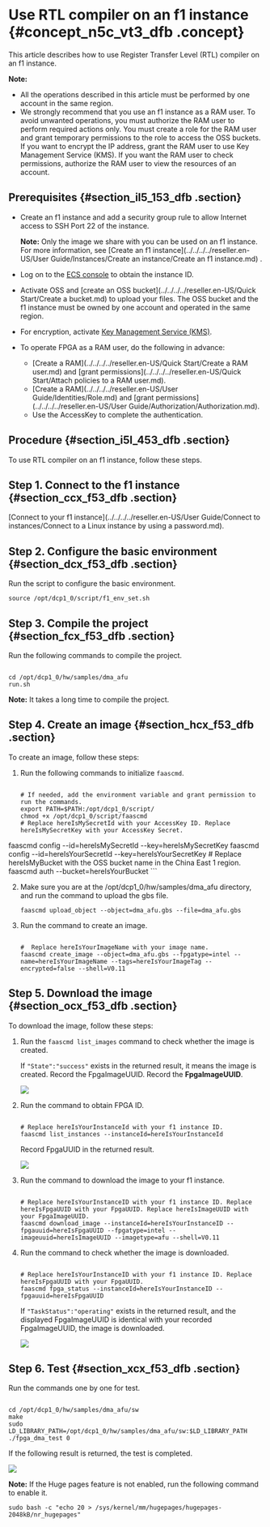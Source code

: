 # Use RTL compiler on an f1 instance {#concept_n5c_vt3_dfb .concept}

This article describes how to use Register Transfer Level \(RTL\) compiler on an f1 instance.

**Note:** 

-   All the operations described in this article must be performed by one account in the same region.
-   We strongly recommend that you use an f1 instance as a RAM user. To avoid unwanted operations, you must authorize the RAM user to perform required actions only. You must create a role for the RAM user and grant temporary permissions to the role to access the OSS buckets. If you want to encrypt the IP address, grant the RAM user to use Key Management Service \(KMS\). If you want the RAM user to check permissions, authorize the RAM user to view the resources of an account.

## Prerequisites {#section_il5_153_dfb .section}

-   Create an f1 instance and add a security group rule to allow Internet access to SSH Port 22 of the instance.

    **Note:** Only the image we share with you can be used on an f1 instance. For more information, see [Create an f1 instance](../../../../reseller.en-US/User Guide/Instances/Create an instance/Create an f1 instance.md) .

-   Log on to the [ECS console](https://partners-intl.console.aliyun.com/#/ecs) to obtain the instance ID.
-   Activate OSS and [create an OSS bucket](../../../../reseller.en-US/Quick Start/Create a bucket.md) to upload your files. The OSS bucket and the f1 instance must be owned by one account and operated in the same region.
-   For encryption, activate [Key Management Service \(KMS\)](https://help.aliyun.com/document_detail/28943.html).
-   To operate FPGA as a RAM user, do the following in advance:
    -    [Create a RAM](../../../../reseller.en-US/Quick Start/Create a RAM user.md) and [grant permissions](../../../../reseller.en-US/Quick Start/Attach policies to a RAM user.md).
    -    [Create a RAM](../../../../reseller.en-US/User Guide/Identities/Role.md) and [grant permissions](../../../../reseller.en-US/User Guide/Authorization/Authorization.md).
    -   Use the AccessKey to complete the authentication.

## Procedure {#section_i5l_453_dfb .section}

To use RTL compiler on an f1 instance, follow these steps.

## Step 1. Connect to the f1 instance {#section_ccx_f53_dfb .section}

[Connect to your f1 instance](../../../../reseller.en-US/User Guide/Connect to instances/Connect to a Linux instance by using a password.md).

## Step 2. Configure the basic environment {#section_dcx_f53_dfb .section}

Run the script to configure the basic environment.

```
source /opt/dcp1_0/script/f1_env_set.sh
```

## Step 3. Compile the project {#section_fcx_f53_dfb .section}

Run the following commands to compile the project.

```

cd /opt/dcp1_0/hw/samples/dma_afu
run.sh
```

**Note:** It takes a long time to compile the project.

## Step 4. Create an image {#section_hcx_f53_dfb .section}

To create an image, follow these steps:

1.  Run the following commands to initialize `faascmd`.

    ```
    
    # If needed, add the environment variable and grant permission to run the commands.
    export PATH=$PATH:/opt/dcp1_0/script/
    chmod +x /opt/dcp1_0/script/faascmd
    # Replace hereIsMySecretId with your AccessKey ID. Replace hereIsMySecretKey with your AccessKey Secret. 
faascmd config --id=hereIsMySecretId --key=hereIsMySecretKey
    faascmd config --id=hereIsYourSecretId --key=hereIsYourSecretKey
    # Replace hereIsMyBucket with the OSS bucket name in the China East 1 region.
    faascmd auth --bucket=hereIsYourBucket
    ```

2.  Make sure you are at the /opt/dcp1\_0/hw/samples/dma\_afu directory, and run the command to upload the gbs file.

    ```
    faascmd upload_object --object=dma_afu.gbs --file=dma_afu.gbs
    ```

3.  Run the command to create an image.

    ```
    
    #  Replace hereIsYourImageName with your image name.
    faascmd create_image --object=dma_afu.gbs --fpgatype=intel --name=hereIsYourImageName --tags=hereIsYourImageTag --encrypted=false --shell=V0.11
    ```


## Step 5. Download the image {#section_ocx_f53_dfb .section}

To download the image, follow these steps:

1.  Run the `faascmd list_images` command to check whether the image is created.

    If `"State":"success"` exists in the returned result, it means the image is created. Record the FpgaImageUUID. Record the **FpgaImageUUID**.

    ![](http://static-aliyun-doc.oss-cn-hangzhou.aliyuncs.com/assets/img/9828/153933862012086_en-US.png)

2.  Run the command to obtain FPGA ID.

    ```
    
    # Replace hereIsYourInstanceId with your f1 instance ID.
    faascmd list_instances --instanceId=hereIsYourInstanceId
    ```

    Record FpgaUUID in the returned result.

    ![](http://static-aliyun-doc.oss-cn-hangzhou.aliyuncs.com/assets/img/9828/153933862012087_en-US.png)

3.  Run the command to download the image to your f1 instance.

    ```
    
    # Replace hereIsYourInstanceID with your f1 instance ID. Replace hereIsFpgaUUID with your FpgaUUID. Replace hereIsImageUUID with your FpgaImageUUID.
    faascmd download_image --instanceId=hereIsYourInstanceID --fpgauuid=hereIsFpgaUUID --fpgatype=intel --imageuuid=hereIsImageUUID --imagetype=afu --shell=V0.11
    ```

4.  Run the command to check whether the image is downloaded.

    ```
    
    # Replace hereIsYourInstanceID with your f1 instance ID. Replace hereIsFpgaUUID with your FpgaUUID.
    faascmd fpga_status --instanceId=hereIsYourInstanceID --fpgauuid=hereIsFpgaUUID
    ```

    If `"TaskStatus":"operating"` exists in the returned result, and the displayed FpgaImageUUID is identical with your recorded FpgaImageUUID, the image is downloaded.

    ![](http://static-aliyun-doc.oss-cn-hangzhou.aliyuncs.com/assets/img/9828/153933862012088_en-US.png)


## Step 6. Test {#section_xcx_f53_dfb .section}

Run the commands one by one for test.

```

cd /opt/dcp1_0/hw/samples/dma_afu/sw
make
sudo LD_LIBRARY_PATH=/opt/dcp1_0/hw/samples/dma_afu/sw:$LD_LIBRARY_PATH ./fpga_dma_test 0
```

If the following result is returned, the test is completed.

![](http://static-aliyun-doc.oss-cn-hangzhou.aliyuncs.com/assets/img/9828/153933862012089_en-US.png)

**Note:** If the Huge pages feature is not enabled, run the following command to enable it.

```
sudo bash -c "echo 20 > /sys/kernel/mm/hugepages/hugepages-2048kB/nr_hugepages"
```

